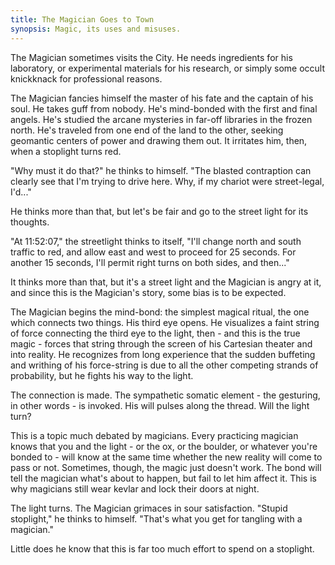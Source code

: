 ```yaml
---
title: The Magician Goes to Town
synopsis: Magic, its uses and misuses.
---
```


The Magician sometimes visits the City. He needs ingredients for his laboratory, or experimental materials for his research, or simply some occult knickknack for professional reasons.

The Magician fancies himself the master of his fate and the captain of his soul. He takes guff from nobody. He's mind-bonded with the first and final angels. He's studied the arcane mysteries in far-off libraries in the frozen north. He's traveled from one end of the land to the other, seeking geomantic centers of power and drawing them out. It irritates him, then, when a stoplight turns red.

"Why must it do that?" he thinks to himself. "The blasted contraption can clearly see that I'm trying to drive here. Why, if my chariot were street-legal, I'd..."

He thinks more than that, but let's be fair and go to the street light for its thoughts.

"At 11:52:07," the streetlight thinks to itself, "I'll change north and south traffic to red, and allow east and west to proceed for 25 seconds. For another 15 seconds, I'll permit right turns on both sides, and then..."

It thinks more than that, but it's a street light and the Magician is angry at it, and since this is the Magician's story, some bias is to be expected.

The Magician begins the mind-bond: the simplest magical ritual, the one which connects two things. His third eye opens. He visualizes a faint string of force connecting the third eye to the light, then - and this is the true magic - forces that string through the screen of his Cartesian theater and into reality. He recognizes from long experience that the sudden buffeting and writhing of his force-string is due to all the other competing strands of probability, but he fights his way to the light.

The connection is made. The sympathetic somatic element - the gesturing, in other words - is invoked. His will pulses along the thread. Will the light turn?

This is a topic much debated by magicians. Every practicing magician knows that you and the light - or the ox, or the boulder, or whatever you're bonded to - will know at the same time whether the new reality will come to pass or not. Sometimes, though, the magic just doesn't work. The bond will tell the magician what's about to happen, but fail to let him affect it. This is why magicians still wear kevlar and lock their doors at night.

The light turns. The Magician grimaces in sour satisfaction. "Stupid stoplight," he thinks to himself. "That's what you get for tangling with a magician."

Little does he know that this is far too much effort to spend on a stoplight.
